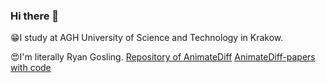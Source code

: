 ### Hi there 👋

😁I study at AGH University of Science and Technology in Krakow.

😍I'm literally Ryan Gosling.
[Repository of AnimateDiff](https://github.com/guoyww/animatediff)
[AnimateDiff-papers with code](https://paperswithcode.com/paper/animatediff-animate-your-personalized-text-to)
